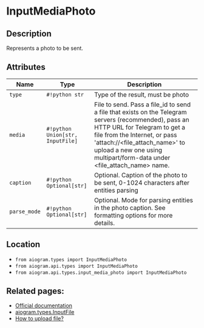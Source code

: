 # InputMediaPhoto

## Description

Represents a photo to be sent.


## Attributes

| Name | Type | Description |
| - | - | - |
| `type` | `#!python str` | Type of the result, must be photo |
| `media` | `#!python Union[str, InputFile]` | File to send. Pass a file_id to send a file that exists on the Telegram servers (recommended), pass an HTTP URL for Telegram to get a file from the Internet, or pass 'attach://<file_attach_name>' to upload a new one using multipart/form-data under <file_attach_name> name. |
| `caption` | `#!python Optional[str]` | Optional. Caption of the photo to be sent, 0-1024 characters after entities parsing |
| `parse_mode` | `#!python Optional[str]` | Optional. Mode for parsing entities in the photo caption. See formatting options for more details. |



## Location

- `from aiogram.types import InputMediaPhoto`
- `from aiogram.api.types import InputMediaPhoto`
- `from aiogram.api.types.input_media_photo import InputMediaPhoto`

## Related pages:

- [Official documentation](https://core.telegram.org/bots/api#inputmediaphoto)
- [aiogram.types.InputFile](../types/input_file.md)
- [How to upload file?](../sending_files.md)
